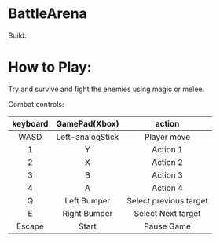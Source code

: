 # BattleArena

Build: 

# How to Play:

Try and survive and fight the enemies using magic or melee.

Combat controls:

| keyboard      | GamePad(Xbox)    | action                 |
|:-------------:|:----------------:|:----------------------:|
| WASD          | Left-analogStick | Player move            |
| 1             | Y                | Action 1               |
| 2             | X                | Action 2               |
| 3             | B                | Action 3               |
| 4             | A                | Action 4               |
| Q             | Left Bumper      | Select previous target |
| E             | Right Bumper     | Select Next target     |
| Escape        | Start            | Pause Game             |

